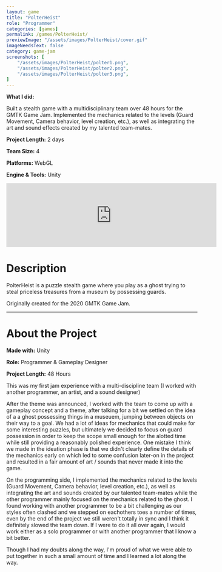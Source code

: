 ```yaml
---
layout: game
title: "PolterHeist"
role: "Programmer"
categories: [games]
permalink: /games/PolterHeist/
previewImage: "/assets/images/PolterHeist/cover.gif"
imageNeedsText: false
category: game-jam
screenshots: [
    "/assets/images/PolterHeist/polter1.png",
    "/assets/images/PolterHeist/polter2.png",
    "/assets/images/PolterHeist/polter3.png",
]
---
```

**What I did:** 

Built a stealth game with a multidisciplinary team over 48 hours for the GMTK Game Jam. Implemented the mechanics related to the levels (Guard Movement, Camera behavior, level creation, etc.), as well as integrating the art and sound effects created by my talented team-mates.

**Project Length:** 2 days

**Team Size:** 4

**Platforms:** WebGL

**Engine & Tools:** Unity
<!--more-->

<div class="itch-container">
<iframe src="https://itch.io/embed/696575?border_width=2&amp;bg_color=9a6595&amp;fg_color=ffffff&amp;border_color=000000" width="554" height="169" frameborder="0"><a href="https://jaideng123.itch.io/polterheist">PolterHeist by Jaiden Gerig, Jeroen Kornips, Jess Buscema, Michael Kirby</a></iframe>
</div>

# Description
PolterHeist is a puzzle stealth game where you play as a ghost trying to steal priceless treasures from a museum by possessing guards.

Originally created for the 2020 GMTK Game Jam.

---
# About the Project
**Made with:** Unity

**Role:** Programmer & Gameplay Designer

**Project Length:** 48 Hours

This was my first jam experience with a multi-discipline team (I worked with another programmer, an artist, and a sound designer)

After the theme was announced, I worked with the team to come up with a gameplay concept and a theme, after talking for a bit we settled on the idea of a a ghost possessing things in a museuem, jumping between objects on their way to a goal. We had a lot of ideas for mechanics that could make for some interesting puzzles, but ultimately we decided to focus on guard possession in order to keep the scope small enough for the alotted time while still providing a reasonably polished experience. One mistake I think we made in the ideation phase is that we didn't clearly define the details of the mechanics early on which led to some confusion later-on in the project and resulted in a fair amount of art / sounds that never made it into the game.

On the programming side, I implemented the mechanics related to the levels (Guard Movement, Camera behavior, level creation, etc.), as well as integrating the art and sounds created by our talented team-mates while the other programmer mainly focused on the mechanics related to the ghost. I found working with another programmer to be a bit challenging as our styles often clashed and we stepped on eachothers toes a number of times, even by the end of the project we still weren't totally in sync and I think it definitely slowed the team down. If I were to do it all over again, I would work either as a solo programmer or with another programmer that I know a bit better.

Though I had my doubts along the way, I'm proud of what we were able to put together in such a small amount of time and I learned a lot along the way.